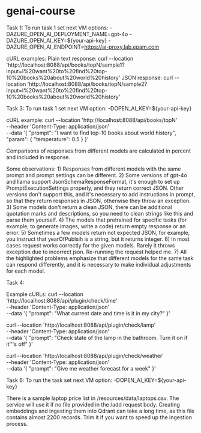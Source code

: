# genai-course

Task 1:
To run task 1 set next VM options:
    -DAZURE_OPEN_AI_DEPLOYMENT_NAME=gpt-4o
    -DAZURE_OPEN_AI_KEY=${your-api-key}
    -DAZURE_OPEN_AI_ENDPOINT=https://ai-proxy.lab.epam.com

cURL examples:
    Plain text response: curl --location 'http://localhost:8088/api/books/topN/sample1?input=I%20want%20to%20find%20top-10%20books%20about%20world%20history'
    JSON response: curl --location 'http://localhost:8088/api/books/topN/sample2?input=I%20want%20to%20find%20top-10%20books%20about%20world%20history'

Task 3:
To run task 1 set next VM option:
    -DOPEN_AI_KEY=${your-api-key}

cURL example:
curl --location 'http://localhost:8088/api/books/topN' \
--header 'Content-Type: application/json' \
--data '{
"prompt": "I want to find top-10 books about world history",
"param": {
"temperature": 0.5
}
}'

Comparisons of responses from different models are calculated in percent and included in response.

Some observations:
    1) Responses from different models with the same prompt and prompt settings can be different.
    2) Some versions of gpt-4o and llama support JsonSchemaResponseFormat, it's enough to set up PromptExecutionSettings
        properly, and they return correct JSON. Other versions don't support this, and it's necessary to add instructions
        in prompt, so that they return responses in JSON, otherwise they throw an exception.
    3) Some models don't return a clean JSON, there can be additional quotation marks and descriptions,
        so you need to clean strings like this and parse them yourself.
    4) The models that pretrained for specific tasks (for example, to generate images, write a code) return empty response
        or an error.
    5) Sometimes a few models return not expected JSON, for example, you instruct that yearOfPublsih is a string,
        but it returns integer.
    6) In most cases request works correctly for the given models. Rarely it throws exception due to incorrect json.
        Re-running the request helped me.
    7) All the highlighted problems emphasize that different models for the same task can respond differently,
        and it is necessary to make individual adjustments for each model.

Task 4:

Example cURLs:
curl --location 'http://localhost:8088/api/plugin/check/time' \
--header 'Content-Type: application/json' \
--data '{
"prompt": "What current date and time is it in my city?"
}'

curl --location 'http://localhost:8088/api/plugin/check/lamp' \
--header 'Content-Type: application/json' \
--data '{
"prompt": "Check state of the lamp in the bathroom. Turn it on if it'\''s off"
}'

curl --location 'http://localhost:8088/api/plugin/check/weather' \
--header 'Content-Type: application/json' \
--data '{
"prompt": "Give me weather forecast for a week"
}'

Task 6:
To run the task set next VM option:
-DOPEN_AI_KEY=${your-api-key}

There is a sample laptop price list in /resources/data/laptops.csv.
The service will use it if no file provided in the /add request body.
Creating embeddings and ingesting them into Qdrant can take a long time,
as this file contains almost 2200 records. Trim it if you want to speed up the ingestion process.

